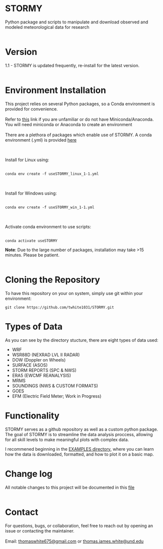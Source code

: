 # STORMY

Python package and scripts to manipulate and download observed and modeled meteorological data for research
<br><br>

# Version
1.1 - STORMY is updated frequently, re-install for the latest version.
<br><br>
# Environment Installation
This project relies on several Python packages, so a Conda environment is provided for convenience.
<br><br>
Refer to [this](https://www.anaconda.com/docs/getting-started/miniconda/main) link if you are unfamiliar or do not have Miniconda/Anaconda.
You will need miniconda or Anaconda to create an environment
<br><br>
There are a plethora of packages which enable use of STORMY.
A conda environment (.yml) is provided [here](https://github.com/twhite1031/STORMY/tree/main/envs)

<br><br>
Install for Linux using:
<br><br>
```
conda env create -f useSTORMY_linux_1-1.yml
```
<br><br>
Install for Windows using:
<br><br>
```
conda env create -f useSTORMY_win_1-1.yml
```
<br><br>
Activate conda environment to use scripts:
<br><br>
```
conda activate useSTORMY
```

**Note**: Due to the large number of packages, installation may take >15 minutes. Please be patient.
<br><br>
# Cloning the Repository
To have this repository on your on system, simply use git within your environment:
```
git clone https://github.com/twhite1031/STORMY.git
```

# Types of Data
As you can see by the directory stucture, there are eight types of data used:
- WRF
- WSR88D (NEXRAD LVL II RADAR)
- DOW (Doppler on Wheels)
- SURFACE (ASOS)
- STORM REPORTS (SPC & NWS)
- ERA5 (EWCMF REANALYSIS)
- MRMS
- SOUNDINGS (NWS & CUSTOM FORMATS)
- GOES
- EFM (Electric Field Meter; Work in Progress)

# Functionality
STORMY serves as a github repository as well as a custom python package. The goal of
STORMY is to streamline the data analysis proccess, allowing for all skill levels
to make meaningful plots with complex data. 

I recommened beginning in the [EXAMPLES directory](https://github.com/twhite1031/STORMY/tree/main/EXAMPLES), 
where you can learn how the data is downloaded, formatted, and how to plot it on a basic map. 

# Change log
All notable changes to this project will be documented in this [file](https://github.com/twhite1031/STORMY/blob/main/CHANGELOG.md)
<br><br>

# Contact
For questions, bugs, or collaboration, feel free to reach out by opening an issue or contacting the maintainer.
<br><br>
Email: thomaswhite675@gmail.com or thomas.james.white@und.edu




